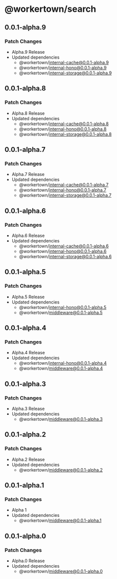 # @workertown/search

## 0.0.1-alpha.9

### Patch Changes

- Alpha.9 Release
- Updated dependencies
  - @workertown/internal-cache@0.0.1-alpha.9
  - @workertown/internal-hono@0.0.1-alpha.9
  - @workertown/internal-storage@0.0.1-alpha.9

## 0.0.1-alpha.8

### Patch Changes

- Alpha.8 Release
- Updated dependencies
  - @workertown/internal-cache@0.0.1-alpha.8
  - @workertown/internal-hono@0.0.1-alpha.8
  - @workertown/internal-storage@0.0.1-alpha.8

## 0.0.1-alpha.7

### Patch Changes

- Alpha.7 Release
- Updated dependencies
  - @workertown/internal-cache@0.0.1-alpha.7
  - @workertown/internal-hono@0.0.1-alpha.7
  - @workertown/internal-storage@0.0.1-alpha.7

## 0.0.1-alpha.6

### Patch Changes

- Alpha.6 Release
- Updated dependencies
  - @workertown/internal-cache@0.0.1-alpha.6
  - @workertown/internal-hono@0.0.1-alpha.6
  - @workertown/internal-storage@0.0.1-alpha.6

## 0.0.1-alpha.5

### Patch Changes

- Alpha.5 Release
- Updated dependencies
  - @workertown/internal-hono@0.0.1-alpha.5
  - @workertown/middleware@0.0.1-alpha.5

## 0.0.1-alpha.4

### Patch Changes

- Alpha.4 Release
- Updated dependencies
  - @workertown/internal-hono@0.0.1-alpha.4
  - @workertown/middleware@0.0.1-alpha.4

## 0.0.1-alpha.3

### Patch Changes

- Alpha.3 Release
- Updated dependencies
  - @workertown/middleware@0.0.1-alpha.3

## 0.0.1-alpha.2

### Patch Changes

- Alpha.2 Release
- Updated dependencies
  - @workertown/middleware@0.0.1-alpha.2

## 0.0.1-alpha.1

### Patch Changes

- Alpha 1
- Updated dependencies
  - @workertown/middleware@0.0.1-alpha.1

## 0.0.1-alpha.0

### Patch Changes

- Alpha.0 Release
- Updated dependencies
  - @workertown/middleware@0.0.1-alpha.0
